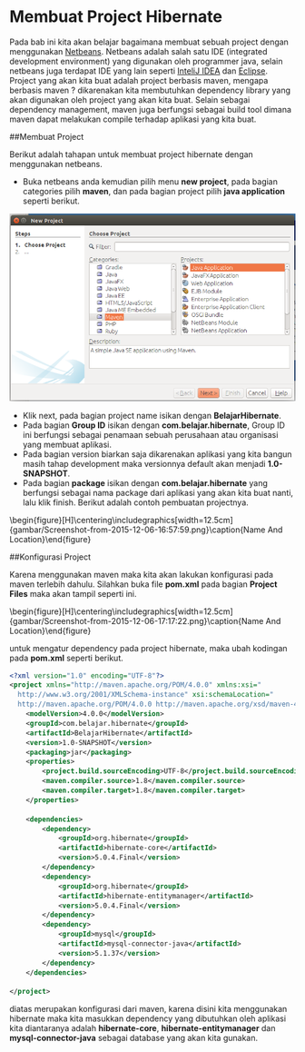 # Membuat Project Hibernate

Pada bab ini kita akan belajar bagaimana membuat sebuah project dengan menggunakan [Netbeans](https://netbeans.org/). Netbeans adalah salah satu IDE (integrated development environment) yang digunakan oleh programmer java, selain netbeans juga terdapat IDE yang lain seperti [InteliJ IDEA](https://www.jetbrains.com/idea/) dan [Eclipse](https://eclipse.org/). Project yang akan kita buat adalah project berbasis maven, mengapa berbasis maven ? dikarenakan kita membutuhkan dependency library yang akan digunakan oleh project yang akan kita buat. Selain sebagai dependency management, maven juga berfungsi sebagai build tool dimana maven dapat melakukan compile terhadap aplikasi yang kita buat.

##Membuat Project

Berikut adalah tahapan untuk membuat project hibernate dengan menggunakan netbeans.

* Buka netbeans anda kemudian pilih menu **new project**, pada bagian categories pilih **maven**, dan pada bagian project pilih **java application** seperti berikut.

![](gambar/Screenshot-from-2015-12-06-16:57:52.png)

* Klik next, pada bagian project name isikan dengan **BelajarHibernate**.
* Pada bagian **Group ID** isikan dengan **com.belajar.hibernate**, Group ID ini berfungsi sebagai penamaan sebuah perusahaan atau organisasi yang membuat aplikasi.
* Pada bagian version biarkan saja dikarenakan aplikasi yang kita bangun masih tahap development maka versionnya default akan menjadi **1.0-SNAPSHOT**.
* Pada bagian **package** isikan dengan **com.belajar.hibernate** yang berfungsi sebagai nama package dari aplikasi yang akan kita buat nanti, lalu klik finish. Berikut adalah contoh pembuatan projectnya.

\begin{figure}[H]\centering\includegraphics[width=12.5cm]{gambar/Screenshot-from-2015-12-06-16:57:59.png}\caption{Name And Location}\end{figure}

##Konfigurasi Project

Karena menggunakan maven maka kita akan lakukan konfigurasi pada maven terlebih dahulu. Silahkan buka file **pom.xml** pada bagian **Project Files** maka akan tampil seperti ini.

\begin{figure}[H]\centering\includegraphics[width=12.5cm]{gambar/Screenshot-from-2015-12-06-17:17:22.png}\caption{Name And Location}\end{figure}

untuk mengatur dependency pada project hibernate, maka ubah kodingan pada **pom.xml** seperti berikut.

```xml
<?xml version="1.0" encoding="UTF-8"?>
<project xmlns="http://maven.apache.org/POM/4.0.0" xmlns:xsi="
  http://www.w3.org/2001/XMLSchema-instance" xsi:schemaLocation="
  http://maven.apache.org/POM/4.0.0 http://maven.apache.org/xsd/maven-4.0.0.xsd">
    <modelVersion>4.0.0</modelVersion>
    <groupId>com.belajar.hibernate</groupId>
    <artifactId>BelajarHibernate</artifactId>
    <version>1.0-SNAPSHOT</version>
    <packaging>jar</packaging>
    <properties>
        <project.build.sourceEncoding>UTF-8</project.build.sourceEncoding>
        <maven.compiler.source>1.8</maven.compiler.source>
        <maven.compiler.target>1.8</maven.compiler.target>
    </properties>

    <dependencies>
        <dependency>
            <groupId>org.hibernate</groupId>
            <artifactId>hibernate-core</artifactId>
            <version>5.0.4.Final</version>
        </dependency>
        <dependency>
            <groupId>org.hibernate</groupId>
            <artifactId>hibernate-entitymanager</artifactId>
            <version>5.0.4.Final</version>
        </dependency>
        <dependency>
            <groupId>mysql</groupId>
            <artifactId>mysql-connector-java</artifactId>
            <version>5.1.37</version>
        </dependency>
    </dependencies>

</project>
```

diatas merupakan konfigurasi dari maven, karena disini kita menggunakan hibernate maka kita masukkan dependency yang dibutuhkan oleh aplikasi kita diantaranya adalah **hibernate-core**, **hibernate-entitymanager** dan **mysql-connector-java** sebagai database yang akan kita gunakan.